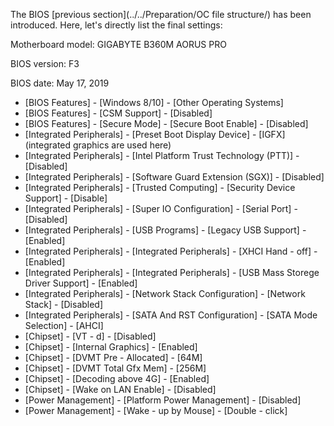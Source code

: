 The BIOS [previous section](../../Preparation/OC file structure/) has been introduced. Here, let's directly list the final settings:

Motherboard model: GIGABYTE B360M AORUS PRO

BIOS version: F3

BIOS date: May 17, 2019

- [BIOS Features] - [Windows 8/10] - [Other Operating Systems]
- [BIOS Features] - [CSM Support] - [Disabled]
- [BIOS Features] - [Secure Mode] - [Secure Boot Enable] - [Disabled]
- [Integrated Peripherals] - [Preset Boot Display Device] - [IGFX] (integrated graphics are used here)
- [Integrated Peripherals] - [Intel Platform Trust Technology (PTT)] - [Disabled]
- [Integrated Peripherals] - [Software Guard Extension (SGX)] - [Disabled]
- [Integrated Peripherals] - [Trusted Computing] - [Security Device Support] - [Disable]
- [Integrated Peripherals] - [Super IO Configuration] - [Serial Port] - [Disabled]
- [Integrated Peripherals] - [USB Programs] - [Legacy USB Support] - [Enabled]
- [Integrated Peripherals] - [Integrated Peripherals] - [XHCI Hand - off] - [Enabled]
- [Integrated Peripherals] - [Integrated Peripherals] - [USB Mass Storege Driver Support] - [Enabled]
- [Integrated Peripherals] - [Network Stack Configuration] - [Network Stack] - [Disabled]
- [Integrated Peripherals] - [SATA And RST Configuration] - [SATA Mode Selection] - [AHCI]
- [Chipset] - [VT - d] - [Disabled]
- [Chipset] - [Internal Graphics] - [Enabled]
- [Chipset] - [DVMT Pre - Allocated] - [64M]
- [Chipset] - [DVMT Total Gfx Mem] - [256M]
- [Chipset] - [Decoding above 4G] - [Enabled]
- [Chipset] - [Wake on LAN Enable] - [Disabled]
- [Power Management] - [Platform Power Management] - [Disabled]
- [Power Management] - [Wake - up by Mouse] - [Double - click]